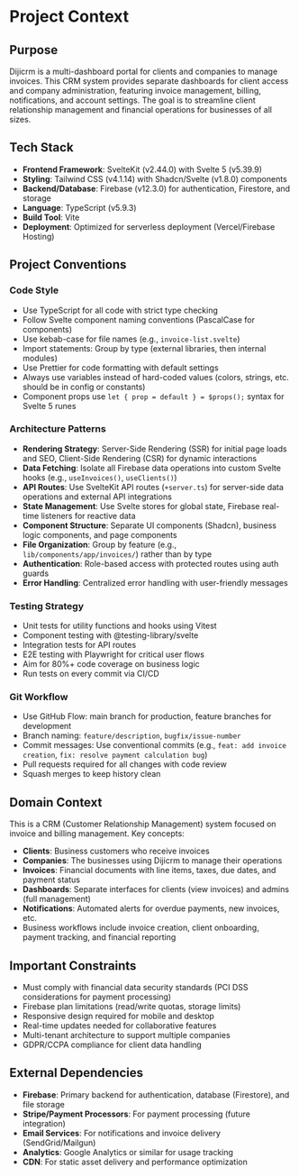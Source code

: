 # Project Context

## Purpose

Dijicrm is a multi-dashboard portal for clients and companies to manage invoices. This CRM system provides separate dashboards for client access and company administration, featuring invoice management, billing, notifications, and account settings. The goal is to streamline client relationship management and financial operations for businesses of all sizes.

## Tech Stack

- **Frontend Framework**: SvelteKit (v2.44.0) with Svelte 5 (v5.39.9)
- **Styling**: Tailwind CSS (v4.1.14) with Shadcn/Svelte (v1.8.0) components
- **Backend/Database**: Firebase (v12.3.0) for authentication, Firestore, and storage
- **Language**: TypeScript (v5.9.3)
- **Build Tool**: Vite
- **Deployment**: Optimized for serverless deployment (Vercel/Firebase Hosting)

## Project Conventions

### Code Style

- Use TypeScript for all code with strict type checking
- Follow Svelte component naming conventions (PascalCase for components)
- Use kebab-case for file names (e.g., `invoice-list.svelte`)
- Import statements: Group by type (external libraries, then internal modules)
- Use Prettier for code formatting with default settings
- Always use variables instead of hard-coded values (colors, strings, etc. should be in config or constants)
- Component props use `let { prop = default } = $props();` syntax for Svelte 5 runes

### Architecture Patterns

- **Rendering Strategy**: Server-Side Rendering (SSR) for initial page loads and SEO, Client-Side Rendering (CSR) for dynamic interactions
- **Data Fetching**: Isolate all Firebase data operations into custom Svelte hooks (e.g., `useInvoices()`, `useClients()`)
- **API Routes**: Use SvelteKit API routes (`+server.ts`) for server-side data operations and external API integrations
- **State Management**: Use Svelte stores for global state, Firebase real-time listeners for reactive data
- **Component Structure**: Separate UI components (Shadcn), business logic components, and page components
- **File Organization**: Group by feature (e.g., `lib/components/app/invoices/`) rather than by type
- **Authentication**: Role-based access with protected routes using auth guards
- **Error Handling**: Centralized error handling with user-friendly messages

### Testing Strategy

- Unit tests for utility functions and hooks using Vitest
- Component testing with @testing-library/svelte
- Integration tests for API routes
- E2E testing with Playwright for critical user flows
- Aim for 80%+ code coverage on business logic
- Run tests on every commit via CI/CD

### Git Workflow

- Use GitHub Flow: main branch for production, feature branches for development
- Branch naming: `feature/description`, `bugfix/issue-number`
- Commit messages: Use conventional commits (e.g., `feat: add invoice creation`, `fix: resolve payment calculation bug`)
- Pull requests required for all changes with code review
- Squash merges to keep history clean

## Domain Context

This is a CRM (Customer Relationship Management) system focused on invoice and billing management. Key concepts:

- **Clients**: Business customers who receive invoices
- **Companies**: The businesses using Dijicrm to manage their operations
- **Invoices**: Financial documents with line items, taxes, due dates, and payment status
- **Dashboards**: Separate interfaces for clients (view invoices) and admins (full management)
- **Notifications**: Automated alerts for overdue payments, new invoices, etc.
- Business workflows include invoice creation, client onboarding, payment tracking, and financial reporting

## Important Constraints

- Must comply with financial data security standards (PCI DSS considerations for payment processing)
- Firebase plan limitations (read/write quotas, storage limits)
- Responsive design required for mobile and desktop
- Real-time updates needed for collaborative features
- Multi-tenant architecture to support multiple companies
- GDPR/CCPA compliance for client data handling

## External Dependencies

- **Firebase**: Primary backend for authentication, database (Firestore), and file storage
- **Stripe/Payment Processors**: For payment processing (future integration)
- **Email Services**: For notifications and invoice delivery (SendGrid/Mailgun)
- **Analytics**: Google Analytics or similar for usage tracking
- **CDN**: For static asset delivery and performance optimization
